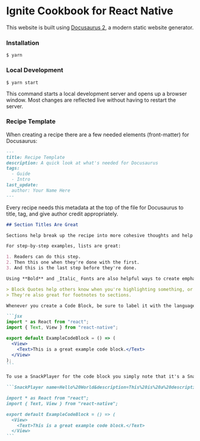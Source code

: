 # Ignite Cookbook for React Native

This website is built using [Docusaurus 2](https://docusaurus.io/), a modern static website generator.

### Installation

```
$ yarn
```

### Local Development

```
$ yarn start
```

This command starts a local development server and opens up a browser window. Most changes are reflected live without having to restart the server.

### Recipe Template

When creating a recipe there are a few needed elements (front-matter) for Docusaurus:

```markdown
---
title: Recipe Template
description: A quick look at what's needed for Docusaurus
tags:
  - Guide
  - Intro
last_update:
  author: Your Name Here
---
```

Every recipe needs this metadata at the top of the file for Docusaurus to title, tag, and give author credit appropriately.

````markdown
## Section Titles Are Great

Sections help break up the recipe into more cohesive thoughts and help others follow along.

For step-by-step examples, lists are great:

1. Readers can do this step.
2. Then this one when they're done with the first.
3. And this is the last step before they're done.

Using **Bold** and _Italic_ Fonts are also helpful ways to create emphasis within your recipe.

> Block Quotes help others know when you're highlighting something, or attributing an idea to someone else.
> They're also great for footnotes to sections.

Whenever you create a Code Block, be sure to label it with the language like so:

```jsx
import * as React from "react";
import { Text, View } from "react-native";

export default ExampleCodeBlock = () => (
  <View>
    <Text>This is a great example code block.</Text>
  </View>
);
```

To use a SnackPlayer for the code block you simply note that it's a SnackPlayer and provide some props for the player:

```SnackPlayer name=Hello%20World&description=This%20is%20a%20description&dependencies=react-native-reanimated&platform=ios

import * as React from "react";
import { Text, View } from "react-native";

export default ExampleCodeBlock = () => (
  <View>
    <Text>This is a great example code block.</Text>
  </View>
```
````
